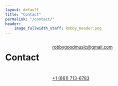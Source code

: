 ```yaml
---
layout: default
title: "Contact"
permalink: "/contact/"
header:
    image_fullwidth_staff: Robby_Header.png
---
```




<div class="row t30">
	<div class="medium-8 columns medium-offset-2 end">

<div class="text-center">
					<h1 class="h">Contact</h1>
				</div>


<div class="row">
  <div class="medium-6 columns text-center">
    <p style="font-size:100px; margin-bottom:0"><i class="icon-mail"></i></p>
    <p class="teaser" style="white-space:nowrap;"><a href="mailto:robbygoodmusic@gmail.com">robbygoodmusic@gmail.com</a></p>
    </div>
    <div class="medium-6 columns text-center">
    <p style="font-size:100px; margin-bottom:0"><i class="icon-chat"></i></p>
    <p class="teaser" style="white-space:nowrap;"><a href="tel:+1661-713-6783">+1 ‪(661) 713-6783‬</a></p>
      </div>
    </div>


</div>
</div>

<!-- 
<p class="teaser">Let's get in touch.</p>

For all inquiries (e.g. scores, commissions), please fill out the form below or send a message to <a href="mailto:robbygoodmusic@gmail.com">robbygoodmusic@gmail.com</a>.

<form method="POST"
  action="https://api.slapform.com/robbygood702@gmail.edu">
  <strong>Name</strong>
  <input type="text" name="name">
  <strong>Email</strong>
  <input type="email" name="email">
  <input type="text" name="slap_honey" type="hidden">
  <strong>Message</strong>
  <textarea type="text" name="message"></textarea>
  <button class="radius" type="submit">Submit</button>
</form> -->
